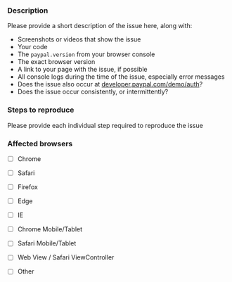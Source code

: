 ### Description

Please provide a short description of the issue here, along with:

- Screenshots or videos that show the issue
- Your code
- The `paypal.version` from your browser console
- The exact browser version
- A link to your page with the issue, if possible
- All console logs during the time of the issue, especially error messages
- Does the issue also occur at [developer.paypal.com/demo/auth](https://developer.paypal.com/demo/auth)?
- Does the issue occur consistently, or intermittently?

### Steps to reproduce

Please provide each individual step required to reproduce the issue

### Affected browsers

- [ ] Chrome
- [ ] Safari
- [ ] Firefox
- [ ] Edge
- [ ] IE
- [ ] Chrome Mobile/Tablet
- [ ] Safari Mobile/Tablet
- [ ] Web View / Safari ViewController
- [ ] Other


